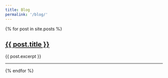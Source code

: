```yaml
---
title: Blog
permalink: '/blog/'
---
```

{% for post in site.posts %}
  <article class="blog__post-lead">
    <h1 class="blog__post-title">
      <a
        href="{{ post.url }}">
        {{ post.title }}
      </a>
    </h1>
    <p>{{ post.excerpt }}</p>
  </article>
  <hr/>
{% endfor %}
